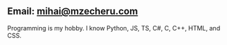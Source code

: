 Email: mihai@mzecheru.com
----------------------------------------------
Programming is my hobby. I know Python, JS, TS, C#, C, C++, HTML, and CSS.
